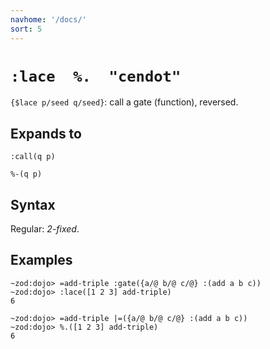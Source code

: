 ```yaml
---
navhome: '/docs/'
sort: 5
---
```


# `:lace  %.  "cendot"`

`{$lace p/seed q/seed}`: call a gate (function), reversed.

## Expands to

    :call(q p)

    %-(q p)

## Syntax

Regular: *2-fixed*.

## Examples

    ~zod:dojo> =add-triple :gate({a/@ b/@ c/@} :(add a b c))
    ~zod:dojo> :lace([1 2 3] add-triple)
    6

    ~zod:dojo> =add-triple |=({a/@ b/@ c/@} :(add a b c))
    ~zod:dojo> %.([1 2 3] add-triple)
    6
